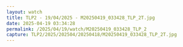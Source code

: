 ```yaml
---
layout: watch
title: TLP2 - 19/04/2025 - M20250419_033428_TLP_2T.jpg
date: 2025-04-19 03:34:28
permalink: /2025/04/19/watch/M20250419_033428_TLP_2
capture: TLP2/2025/202504/20250418/M20250419_033428_TLP_2T.jpg
---
```

